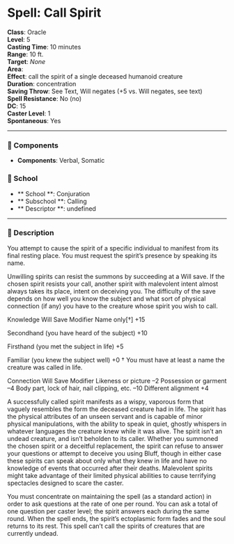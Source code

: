 
# Spell: Call Spirit
**Class**: Oracle  
**Level**: 5  
**Casting Time**: 10 minutes  
**Range**: 10 ft.  
**Target**: _None_  
**Area**:   
**Effect**: call the spirit of a single deceased humanoid creature  
**Duration**: concentration  
**Saving Throw**: See Text, Will negates (+5 vs. Will negates, see text)  
**Spell Resistance**: No (no)  
**DC**: 15  
**Caster Level**: 1  
**Spontaneous**: Yes

---

### 🔮 Components
- **Components**: Verbal, Somatic

### 🏫 School
- ** School **: Conjuration
- ** Subschool **: Calling
- ** Descriptor **: undefined
---

### 📜 Description
You attempt to cause the spirit of a specific individual to manifest from its final resting place. You must request the spirit’s presence by speaking its name.

Unwilling spirits can resist the summons by succeeding at a Will save. If the chosen spirit resists your call, another spirit with malevolent intent almost always takes its place, intent on deceiving you. The difficulty of the save depends on how well you know the subject and what sort of physical connection (if any) you have to the creature whose spirit you wish to call.

Knowledge    Will Save Modifier
Name only[†]  +15

Secondhand (you have heard of the subject)  +10

Firsthand (you met the subject in life) +5

Familiar (you knew the subject well)    +0
† You must have at least a name the creature was called in life.

Connection   Will Save Modifier
Likeness or picture –2
Possession or garment   –4
Body part, lock of hair, nail clipping, etc.    –10
Different alignment +4

A successfully called spirit manifests as a wispy, vaporous form that vaguely resembles the form the deceased creature had in life. The spirit has the physical attributes of an unseen servant and is capable of minor physical manipulations, with the ability to speak in quiet, ghostly whispers in whatever languages the creature knew while it was alive. The spirit isn’t an undead creature, and isn’t beholden to its caller. Whether you summoned the chosen spirit or a deceitful replacement, the spirit can refuse to answer your questions or attempt to deceive you using Bluff, though in either case these spirits can speak about only what they knew in life and have no knowledge of events that occurred after their deaths. Malevolent spirits might take advantage of their limited physical abilities to cause terrifying spectacles designed to scare the caster.

You must concentrate on maintaining the spell (as a standard action) in order to ask questions at the rate of one per round. You can ask a total of one question per caster level; the spirit answers each during the same round. When the spell ends, the spirit’s ectoplasmic form fades and the soul returns to its rest. This spell can’t call the spirits of creatures that are currently undead.
